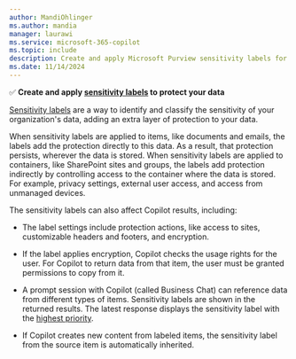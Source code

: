 ```yaml
---
author: MandiOhlinger
ms.author: mandia
manager: laurawi
ms.service: microsoft-365-copilot
ms.topic: include
description: Create and apply Microsoft Purview sensitivity labels for Microsoft 365 Copilot.
ms.date: 11/14/2024
---
```


✅ **Create and apply [sensitivity labels](/purview/get-started-with-sensitivity-labels) to protect your data**

[Sensitivity labels](/purview/sensitivity-labels) are a way to identify and classify the sensitivity of your organization's data, adding an extra layer of protection to your data.

When sensitivity labels are applied to items, like documents and emails, the labels add the protection directly to this data. As a result, that protection persists, wherever the data is stored. When sensitivity labels are applied to containers, like SharePoint sites and groups, the labels add protection indirectly by controlling access to the container where the data is stored. For example, privacy settings, external user access, and access from unmanaged devices.

The sensitivity labels can also affect Copilot results, including:

- The label settings include protection actions, like access to sites, customizable headers and footers, and encryption.
- If the label applies encryption, Copilot checks the usage rights for the user. For Copilot to return data from that item, the user must be granted permissions to copy from it.
- A prompt session with Copilot (called Business Chat) can reference data from different types of items. Sensitivity labels are shown in the returned results. The latest response displays the sensitivity label with the [highest priority](/purview/sensitivity-labels#label-priority-order-matters).

- If Copilot creates new content from labeled items, the sensitivity label from the source item is automatically inherited.
